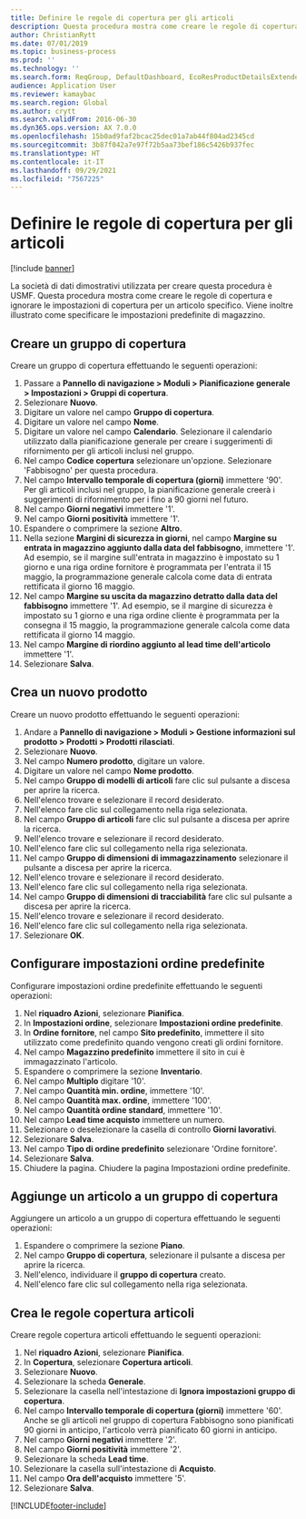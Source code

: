 ```yaml
---
title: Definire le regole di copertura per gli articoli
description: Questa procedura mostra come creare le regole di copertura e ignorare le impostazioni di copertura per un articolo specifico. Viene inoltre illustrato come specificare le impostazioni predefinite di magazzino.
author: ChristianRytt
ms.date: 07/01/2019
ms.topic: business-process
ms.prod: ''
ms.technology: ''
ms.search.form: ReqGroup, DefaultDashboard, EcoResProductDetailsExtended, EcoResProductCreate, InventItemOrderSetup, ReqItemTable
audience: Application User
ms.reviewer: kamaybac
ms.search.region: Global
ms.author: crytt
ms.search.validFrom: 2016-06-30
ms.dyn365.ops.version: AX 7.0.0
ms.openlocfilehash: 15b0ad9faf2bcac25dec01a7ab44f804ad2345cd
ms.sourcegitcommit: 3b87f042a7e97f72b5aa73bef186c5426b937fec
ms.translationtype: HT
ms.contentlocale: it-IT
ms.lasthandoff: 09/29/2021
ms.locfileid: "7567225"
---
```

# <a name="define-coverage-rules-for-items"></a>Definire le regole di copertura per gli articoli

[!include [banner](../../includes/banner.md)]

La società di dati dimostrativi utilizzata per creare questa procedura è USMF. Questa procedura mostra come creare le regole di copertura e ignorare le impostazioni di copertura per un articolo specifico. Viene inoltre illustrato come specificare le impostazioni predefinite di magazzino.

## <a name="create-a-coverage-group"></a>Creare un gruppo di copertura

Creare un gruppo di copertura effettuando le seguenti operazioni:

1. Passare a **Pannello di navigazione > Moduli > Pianificazione generale > Impostazioni > Gruppi di copertura**.
1. Selezionare **Nuovo**.
1. Digitare un valore nel campo **Gruppo di copertura**.
1. Digitare un valore nel campo **Nome**.
1. Digitare un valore nel campo **Calendario**. Selezionare il calendario utilizzato dalla pianificazione generale per creare i suggerimenti di rifornimento per gli articoli inclusi nel gruppo.  
1. Nel campo **Codice copertura** selezionare un'opzione. Selezionare 'Fabbisogno' per questa procedura.  
1. Nel campo **Intervallo temporale di copertura (giorni)** immettere '90'. Per gli articoli inclusi nel gruppo, la pianificazione generale creerà i suggerimenti di rifornimento per i fino a 90 giorni nel futuro.  
1. Nel campo **Giorni negativi** immettere '1'.
1. Nel campo **Giorni positività** immettere '1'.
1. Espandere o comprimere la sezione **Altro**.
1. Nella sezione **Margini di sicurezza in giorni**, nel campo **Margine su entrata in magazzino aggiunto dalla data del fabbisogno**, immettere '1'. Ad esempio, se il margine sull'entrata in magazzino è impostato su 1 giorno e una riga ordine fornitore è programmata per l'entrata il 15 maggio, la programmazione generale calcola come data di entrata rettificata il giorno 16 maggio.
1. Nel campo **Margine su uscita da magazzino detratto dalla data del fabbisogno** immettere '1'. Ad esempio, se il margine di sicurezza è impostato su 1 giorno e una riga ordine cliente è programmata per la consegna il 15 maggio, la programmazione generale calcola come data rettificata il giorno 14 maggio.  
1. Nel campo **Margine di riordino aggiunto al lead time dell'articolo** immettere '1'.
1. Selezionare **Salva**.

## <a name="create-a-new-product"></a>Crea un nuovo prodotto

Creare un nuovo prodotto effettuando le seguenti operazioni:

1. Andare a **Pannello di navigazione > Moduli > Gestione informazioni sul prodotto > Prodotti > Prodotti rilasciati**.
1. Selezionare **Nuovo**.
1. Nel campo **Numero prodotto**, digitare un valore.
1. Digitare un valore nel campo **Nome prodotto**.
1. Nel campo **Gruppo di modelli di articoli** fare clic sul pulsante a discesa per aprire la ricerca.
1. Nell'elenco trovare e selezionare il record desiderato.
1. Nell'elenco fare clic sul collegamento nella riga selezionata.
1. Nel campo **Gruppo di articoli** fare clic sul pulsante a discesa per aprire la ricerca.
1. Nell'elenco trovare e selezionare il record desiderato.
1. Nell'elenco fare clic sul collegamento nella riga selezionata.
1. Nel campo **Gruppo di dimensioni di immagazzinamento** selezionare il pulsante a discesa per aprire la ricerca.
1. Nell'elenco trovare e selezionare il record desiderato.
1. Nell'elenco fare clic sul collegamento nella riga selezionata.
1. Nel campo **Gruppo di dimensioni di tracciabilità** fare clic sul pulsante a discesa per aprire la ricerca.
1. Nell'elenco trovare e selezionare il record desiderato.
1. Nell'elenco fare clic sul collegamento nella riga selezionata.
1. Selezionare **OK**.

## <a name="set-up-default-order-settings"></a>Configurare impostazioni ordine predefinite

Configurare impostazioni ordine predefinite effettuando le seguenti operazioni:

1. Nel **riquadro Azioni**, selezionare **Pianifica**.
1. In **Impostazioni ordine**, selezionare **Impostazioni ordine predefinite**.
1. In **Ordine fornitore**, nel campo **Sito predefinito**, immettere il sito utilizzato come predefinito quando vengono creati gli ordini fornitore.
1. Nel campo **Magazzino predefinito** immettere il sito in cui è immagazzinato l'articolo.
1. Espandere o comprimere la sezione **Inventario**.
1. Nel campo **Multiplo** digitare '10'.
1. Nel campo **Quantità min. ordine**, immettere '10'.
1. Nel campo **Quantità max. ordine**, immettere '100'.
1. Nel campo **Quantità ordine standard**, immettere '10'.
1. Nel campo **Lead time acquisto** immettere un numero.
1. Selezionare o deselezionare la casella di controllo **Giorni lavorativi**.
1. Selezionare **Salva**.
1. Nel campo **Tipo di ordine predefinito** selezionare 'Ordine fornitore'.
1. Selezionare **Salva**.
1. Chiudere la pagina. Chiudere la pagina Impostazioni ordine predefinite.  

## <a name="add-an-item-to-a-coverage-group"></a>Aggiunge un articolo a un gruppo di copertura

Aggiungere un articolo a un gruppo di copertura effettuando le seguenti operazioni:

1. Espandere o comprimere la sezione **Piano**.
1. Nel campo **Gruppo di copertura**, selezionare il pulsante a discesa per aprire la ricerca.
1. Nell'elenco, individuare il **gruppo di copertura** creato.
1. Nell'elenco fare clic sul collegamento nella riga selezionata.

## <a name="create-item-coverage-rules"></a>Crea le regole copertura articoli

Creare regole copertura articoli effettuando le seguenti operazioni:

1. Nel **riquadro Azioni**, selezionare **Pianifica**.
1. In **Copertura**, selezionare **Copertura articoli**.
1. Selezionare **Nuovo**.
1. Selezionare la scheda **Generale**.
1. Selezionare la casella nell'intestazione di **Ignora impostazioni gruppo di copertura**.
1. Nel campo **Intervallo temporale di copertura (giorni)** immettere '60'. Anche se gli articoli nel gruppo di copertura Fabbisogno sono pianificati 90 giorni in anticipo, l'articolo verrà pianificato 60 giorni in anticipo.  
1. Nel campo **Giorni negativi** immettere '2'.
1. Nel campo **Giorni positività** immettere '2'.
1. Selezionare la scheda **Lead time**.
1. Selezionare la casella sull'intestazione di **Acquisto**.
1. Nel campo **Ora dell'acquisto** immettere '5'.
1. Selezionare **Salva**.



[!INCLUDE[footer-include](../../../includes/footer-banner.md)]